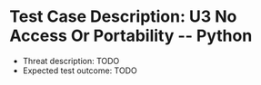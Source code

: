 # Test Case Description: U3 No Access Or Portability -- Python
- Threat description: TODO
- Expected test outcome: TODO
  